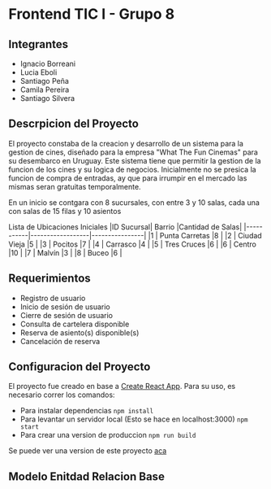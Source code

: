 # Frontend TIC I - Grupo 8

## Integrantes

- Ignacio Borreani
- Lucia Eboli
- Santiago Peña
- Camila Pereira
- Santiago Silvera 

## Descrpicion del Proyecto
El proyecto constaba de la creacion y desarrollo de un sistema para la gestion de cines, diseñado para la empresa "What The Fun Cinemas" para su desembarco en Uruguay. Este sistema tiene que permitir la gestion de la funcion de los cines y su logica de negocios. Inicialmente no se presica la funcion de compra de entradas, ay que para irrumpir en el mercado las mismas seran gratuitas temporalmente.

En un inicio se contgara con 8 sucursales, con entre 3 y 10 salas, cada una con salas de 15 filas y 10 asientos

Lista de Ubicaciones Iniciales
|ID Sucursal|    	 Barrio      |Cantidad de Salas|
|-----------|------------------|----------------|
|1          | Punta Carretas   |8                |
|2          | Ciudad Vieja     |5                |
|3          | Pocitos          |7                |
|4          | Carrasco         |4                |
|5          | Tres Cruces      |6                |
|6          | Centro           |10               |
|7          | Malvín	         |3                |
|8          | Buceo	           |6                |

## Requerimientos 
- Registro de usuario
- Inicio de sesión de usuario
- Cierre de sesión de usuario
- Consulta de cartelera disponible
- Reserva de asiento(s) disponible(s)
- Cancelación de reserva

## Configuracion del Proyecto
El proyecto fue creado en base a [Create React App](https://github.com/facebook/create-react-app).
Para su uso, es necesario correr los comandos:

- Para instalar dependencias
  `npm install`
- Para levantar un servidor local (Esto se hace en localhost:3000)
  `npm start`
- Para crear una version de produccion
  `npm run build`

Se puede ver una version de este proyecto [aca](https://proyecto-tic-1-frontend-grupo08.onrender.com) 
  
## Modelo Enitdad Relacion Base
